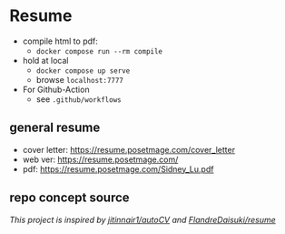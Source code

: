 # Resume

* compile html to pdf:
  * ```docker compose run --rm compile```
* hold at local
  * ```docker compose up serve```
  * browse ```localhost:7777```
* For Github-Action
  * see ```.github/workflows```


## general resume
* cover letter: https://resume.posetmage.com/cover_letter
* web ver: https://resume.posetmage.com/
* pdf: https://resume.posetmage.com/Sidney_Lu.pdf


## repo concept source
*This project is inspired by [jitinnair1/autoCV](https://github.com/jitinnair1/autoCV) and [FlandreDaisuki/resume](https://github.com/FlandreDaisuki/resume)*
